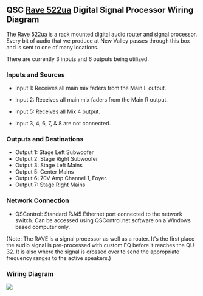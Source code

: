 ## QSC [Rave 522ua](https://github.com/NewValleyChurch/Infrastructure-docs/blob/master/Worship-Ministries/Sound/Audio%20Hardware/DSP-Wiring-Diagram.md) Digital Signal Processor Wiring Diagram

The [Rave 522ua](https://github.com/NewValleyChurch/Infrastructure-docs/blob/master/Worship-Ministries/Sound/Audio%20Hardware/DSP-Wiring-Diagram.md) is a rack mounted digital audio router and signal processor.  Every bit of audio that we produce at New Valley passes through this box and is sent to one of many locations.

There are currently 3 inputs and 6 outputs being utilized.

### Inputs and Sources

- Input 1: Receives all main mix faders from the Main L output.
- Input 2: Receives all main mix faders from the Main R output.
- Input 5: Receives all Mix 4 output.

- Input 3, 4, 6, 7, & 8 are not connected.

### Outputs and Destinations

- Output 1: Stage Left Subwoofer
- Output 2: Stage Right Subwoofer
- Output 3: Stage Left Mains
- Output 5: Center Mains
- Output 6: 70V Amp Channel 1, Foyer.
- Output 7: Stage Right Mains

### Network Connection

- QSControl:  Standard RJ45 Ethernet port connected to the network switch.  Can be accessed using QSControl.net software on a Windows based computer only.

(Note:  The RAVE is a signal processor as well as a router.  It's the first place the audio signal is pre-processed with custom EQ before it reaches the QU-32.  It is also where the signal is crossed over to send the appropriate frequency ranges to the active speakers.)

### Wiring Diagram

<img src="https://github.com/NewValleyChurch/Infrastructure-docs/blob/master/images/Audio-Wiring-Diagram.jpg">
